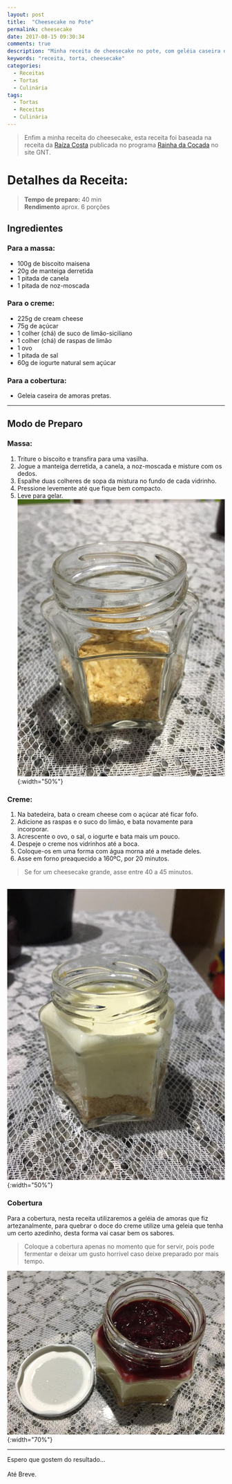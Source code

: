 ```yaml
---
layout: post
title:  "Cheesecake no Pote"
permalink: cheesecake
date: 2017-08-15 09:30:34
comments: true
description: "Minha receita de cheesecake no pote, com geléia caseira de amoras pretas. Uma combinação maravilhosa de doce com o azedinho da amora..."
keywords: "receita, torta, cheesecake"
categories:
  - Receitas
  - Tortas
  - Culinária
tags:
  - Tortas
  - Receitas
  - Culinária
---
```


> Enfim a minha receita do cheesecake, esta receita foi baseada na receita da [Raíza Costa](https://www.facebook.com/chefraizacosta/) publicada no programa [Rainha da Cocada](http://gnt.globo.com/receitas/receitas/cheesecake-com-calda-de-laranjinha-kinkan.htm) no site GNT.

# Detalhes da Receita:

> **Tempo de preparo:** 40 min<br />
> **Rendimento** aprox. 6 porções

## Ingredientes

### Para a massa:

- 100g de biscoito maisena
- 20g de manteiga derretida
- 1 pitada de canela
- 1 pitada de noz-moscada

### Para o creme:

- 225g de cream cheese
- 75g de açúcar
- 1 colher (chá) de suco de limão-siciliano
- 1 colher (chá) de raspas de limão
- 1 ovo
- 1 pitada de sal
- 60g de iogurte natural sem açúcar

### Para a cobertura:

- Geleia caseira de amoras pretas.

* * *

## Modo de Preparo

### Massa:
1. Triture o biscoito e transfira para uma vasilha.
2. Jogue a manteiga derretida, a canela, a noz-moscada e misture com os dedos.
2. Espalhe duas colheres de sopa da mistura no fundo de cada vidrinho.
3. Pressione levemente até que fique bem compacto.
4. Leve para gelar.
<br/>![Passo 2](/assets/posts/cheesecake1.jpg){:width="50%"}

### Creme:
1. Na batedeira, bata o cream cheese com o açúcar até ficar fofo.
2. Adicione as raspas e o suco do limão, e bata novamente para incorporar.
3. Acrescente o ovo, o sal, o iogurte e bata mais um pouco.
4. Despeje o creme nos vidrinhos até a boca.
5. Coloque-os em uma forma com água morna até a metade deles.
6. Asse em forno preaquecido a 160ºC, por 20 minutos.

> Se for um cheesecake grande, asse entre 40 a 45 minutos.

<br/>![Passo 4](/assets/posts/cheesecake2.jpg){:width="50%"}

### Cobertura

Para a cobertura, nesta receita utilizaremos a geléia de amoras que fiz artezanalmente, para quebrar o doce do creme utilize uma geleia que tenha um certo azedinho, desta forma vai casar bem os sabores.
> Coloque a cobertura apenas no momento que for servir, pois pode fermentar e deixar um gusto horrivel caso deixe preparado por mais tempo.

![Cheesecake no Pote](/assets/posts/cheesecake3.jpg){:width="70%"}

* * *

Espero que gostem do resultado...<br/><br/> Até Breve.